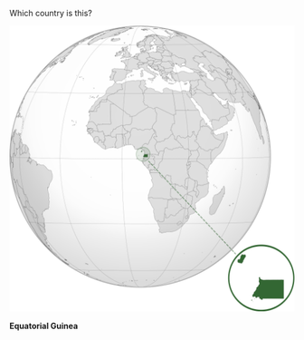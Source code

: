 Which country is this?

![Map of a country](images/GNQ_orthographic.svg)
<!--question-->
**Equatorial Guinea**